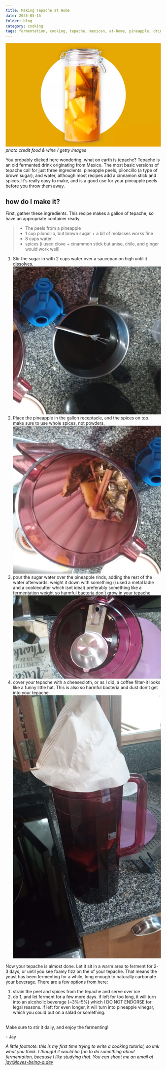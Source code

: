 ```yaml
---
title: Making Tepache at Home
date: 2025-05-15
folder: blog
category: cooking
tags: fermentation, cooking, tepache, mexican, at-home, pineapple, drinks, beverages
---
```


![tepache in a jar](/assets/photos/tepache/tepache.webp)
*photo credit food & wine / getty images*

You probably clicked here wondering, what on earth is tepache? Tepache is an old fermented drink originating from Mexico. The most basic versions of tepache call for just three ingredients: pineapple peels, piloncillo (a type of brown sugar), and water, although most recipes add a cinnamon stick and spices. It's really easy to make, and is a good use for your pineapple peels before you throw them away. 

## how do I make it?

First, gather these ingredients. This recipe makes a gallon of tepache, so have an appropriate container ready. 

> - The peels from a pineapple
> - 1 cup piloncillo, but brown sugar + a bit of molasses works fine
> - 8 cups water
> - spices (i used clove + cinammon stick but anise, chile, and ginger would work well)

1. Stir the sugar in with 2 cups water over a saucepan on high until it dissolves. 
![saucepan with dissolved sugar](/assets/photos/tepache/tepache_saucepan.jpg)
2. Place the pineapple in the gallon receptacle, and the spices on top. make sure to use whole spices, not powders. 
![ingredients in pitcher](/assets/photos/tepache/tepache_pitcher.jpg)
3. pour the sugar water over the pineapple rinds, adding the rest of the water afterwards. weight it down with something (i used a metal ladle and a cookiecutter which isnt ideal) preferably something like a fermentation weight so harmful bacteria don't grow in your tepache
![tepache weight](/assets/photos/tepache/tepache_mixing.jpg)
4. cover your tepache with a cheesecloth, or as I did, a coffee filter-it looks like a funny little hat. This is also so harmful bacteria and dust don't get into your tepache. 
![finished tepache](/assets/photos/tepache/tepache_final.jpg)

Now your tepache is almost done. Let it sit in a warm area to ferment for 2-3 days, or until you see foamy fizz on the of your tepache. That means the yeast has been fermenting for a while, long enough to naturally carbonate your beverage.
There are a few options from here: 
1. strain the peel and spices from the tepache and serve over ice 
2. do 1, and let ferment for a few more days. if left for too long, it will turn into an alcoholic beverage (~3%-5%) which I DO NOT ENDORSE for legal reasons. if left for even longer, it will turn into pineapple vinegar, which you could put on a salad or something.

<br>Make sure to stir it daily, and enjoy the fermenting!

\- Jay


*A little footnote: this is my first time trying to write a cooking tutorial, so lmk what you think. I thought it would be fun to do something about fermentation, because I like studying that. You can shoot me an email at [jay@loves-being-a.dev](mailto:jay@loves-being-a.dev)*